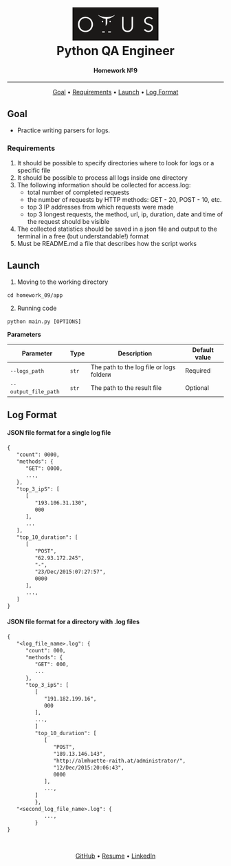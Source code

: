 <h1 align="center">
  <a href="https://otus.ru/lessons/avtomatizaciya-web-testirovaniya/">
    <img src="../readme/otus.png"
    alt="Otus" width="200">
  </a>
  <br>
   Python QA Engineer
  <br>
</h1>

<h4 align="center">
    Homework №9
</h4>
<hr>

<p align="center">
  <a href="#goal">Goal</a> •
  <a href="#description">Requirements</a> •
  <a href="#launch">Launch</a> •
  <a href="#log-format">Log Format</a>
</p>


## Goal
- Practice writing parsers for logs.


### Requirements
1. It should be possible to specify directories where to look for logs or a specific file
2. It should be possible to process all logs inside one directory
3. The following information should be collected for access.log:
   - total number of completed requests
   - the number of requests by HTTP methods: GET - 20, POST - 10, etc.
   - top 3 IP addresses from which requests were made
   - top 3 longest requests, the method, url, ip, duration, date and time of the request should be visible
4. The collected statistics should be saved in a json file and output to the terminal in a free (but understandable!) format
5. Must be README.md a file that describes how the script works


## Launch
1. Moving to the working directory
```shell script
cd homework_09/app
```

2. Running code
```shell script
python main.py [OPTIONS]
```

**Parameters**

| Parameter  | Type | Description                              | Default value |
| ------------- | ------------- |------------------------------------------| ------------- |
| `--logs_path`  | `str` | The path to the log file or logs folderи | Required |
| `--output_file_path`  | `str` | The path to the result file              | Optional | 


## Log Format
#### JSON file format for a single log file
```json5
{
   "count": 0000,
   "methods": {
      "GET": 0000,
      ...,
   },
   "top_3_ipS": [
      [
         "193.106.31.130",
         000
      ],
      ...
   ],
   "top_10_duration": [
      [
         "POST",
         "62.93.172.245",
         "-",
         "23/Dec/2015:07:27:57",
         0000
      ],
      ...,
   ]
}
```
#### JSON file format for a directory with .log files
```json5
{
   "<log_file_name>.log": {
      "count": 000,
      "methods": {
         "GET": 000,
         ...
      },
      "top_3_ipS": [
         [
            "191.182.199.16",
            000
         ],
         ...,
         ]
         "top_10_duration": [
            [
               "POST",
               "189.13.146.143",
               "http://almhuette-raith.at/administrator/",
               "12/Dec/2015:20:06:43",
               0000
            ],
            ...,
         ]
         },
   "<second_log_file_name>.log": {
            ...,
         }
}
```


<br>
<p align="center">
  <a href="https://github.com/Kazzila">GitHub</a> •
  <a href="https://kazzila.github.io/resume/">Resume</a> •
  <a href="https://www.linkedin.com/in/i-kazakov/">LinkedIn</a>
</p>
